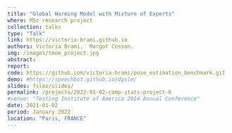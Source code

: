 ```yaml
---
title: "Global Warming Model with Mixture of Experts"
where: MSc research project 
collection: talks
type: "Talk"
link: https://victoria-brami.github.io
authors: Victoria Brami,  Margot Cosson.
img: /images/tmoe_project.jpg
abstract: 
report: 
code: https://github.com/victoria-brami/pose_estimation_benchmark.git
demo: #https://speechbot.github.io/dgslm/
slides: files/slides/
permalink: /projects/2022-01-02-comp-stats-project-6
#venue: "Testing Institute of America 2014 Annual Conference"
date: 2021-01-02
period: January 2022
location: "Paris, FRANCE"
---
```


